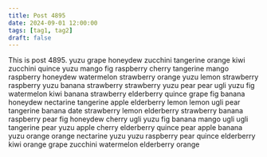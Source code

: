 ```yaml
---
title: Post 4895
date: 2024-09-01 12:00:00
tags: [tag1, tag2]
draft: false
---
```

This is post 4895.
yuzu
grape
honeydew
zucchini
tangerine
orange
kiwi
zucchini
quince
yuzu
mango
fig
raspberry
cherry
tangerine
mango
raspberry
honeydew
watermelon
strawberry
orange
yuzu
lemon
strawberry
raspberry
yuzu
banana
strawberry
strawberry
yuzu
pear
pear
ugli
yuzu
fig
watermelon
kiwi
banana
strawberry
elderberry
quince
grape
fig
banana
honeydew
nectarine
tangerine
apple
elderberry
lemon
lemon
ugli
pear
tangerine
banana
date
strawberry
lemon
elderberry
strawberry
banana
raspberry
pear
fig
honeydew
cherry
ugli
yuzu
fig
banana
mango
ugli
ugli
tangerine
pear
yuzu
apple
cherry
elderberry
quince
pear
apple
banana
yuzu
orange
orange
nectarine
yuzu
yuzu
raspberry
pear
quince
elderberry
kiwi
orange
grape
zucchini
watermelon
elderberry
orange
